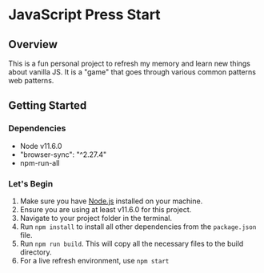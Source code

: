 # JavaScript Press Start

## Overview

This is a fun personal project to refresh my memory and learn new things about vanilla JS. It is a "game" that goes through various common patterns web patterns.

## Getting Started

### Dependencies

- Node v11.6.0
- "browser-sync": "^2.27.4"
- npm-run-all

### Let's Begin

1. Make sure you have [Node.js](https://nodejs.org/en/download/) installed on your machine.
1. Ensure you are using at least v11.6.0 for this project.
1. Navigate to your project folder in the terminal.
1. Run `npm install` to install all other dependencies from the `package.json` file.
1. Run `npm run build`. This will copy all the necessary files to the build directory.
1. For a live refresh environment, use `npm start`
